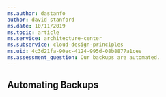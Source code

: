 ```yaml
---
ms.author: dastanfo
author: david-stanford
ms.date: 10/11/2019
ms.topic: article
ms.service: architecture-center
ms.subservice: cloud-design-principles
ms.uid: 4c3d21fa-90ec-4124-995d-08b8877a1cee
ms.assessment_question: Our backups are automated. 
---
```

## Automating Backups


